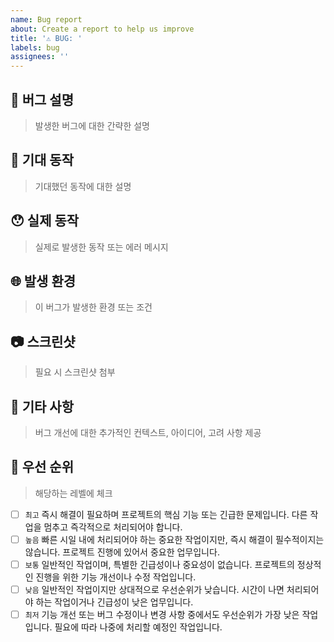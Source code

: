 ```yaml
---
name: Bug report
about: Create a report to help us improve
title: '⚠️ BUG: '
labels: bug
assignees: ''
---
```


## 📝 버그 설명

> 발생한 버그에 대한 간략한 설명

## 🤔 기대 동작

> 기대했던 동작에 대한 설명

## 😯 실제 동작

> 실제로 발생한 동작 또는 에러 메시지

## 🌐 발생 환경

> 이 버그가 발생한 환경 또는 조건

## 📷 스크린샷

> 필요 시 스크린샷 첨부

## 📌 기타 사항

> 버그 개선에 대한 추가적인 컨텍스트, 아이디어, 고려 사항 제공

## 🚦 우선 순위

> 해당하는 레벨에 체크

- [ ] `최고` 즉시 해결이 필요하며 프로젝트의 핵심 기능 또는 긴급한 문제입니다. 다른 작업을 멈추고 즉각적으로 처리되어야 합니다.
- [ ] `높음` 빠른 시일 내에 처리되어야 하는 중요한 작업이지만, 즉시 해결이 필수적이지는 않습니다. 프로젝트 진행에 있어서 중요한 업무입니다.
- [ ] `보통` 일반적인 작업이며, 특별한 긴급성이나 중요성이 없습니다. 프로젝트의 정상적인 진행을 위한 기능 개선이나 수정 작업입니다.
- [ ] `낮음` 일반적인 작업이지만 상대적으로 우선순위가 낮습니다. 시간이 나면 처리되어야 하는 작업이거나 긴급성이 낮은 업무입니다.
- [ ] `최저` 기능 개선 또는 버그 수정이나 변경 사항 중에서도 우선순위가 가장 낮은 작업입니다. 필요에 따라 나중에 처리할 예정인 작업입니다.
